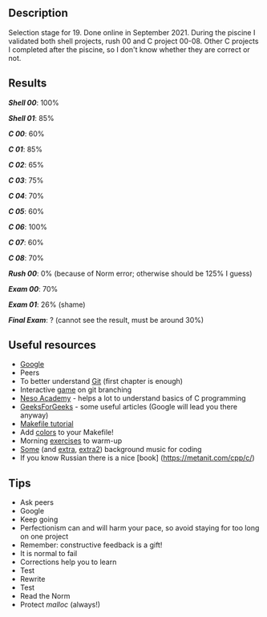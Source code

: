 ## **Description** 
Selection stage for 19. Done online in September 2021. During the piscine I validated both shell projects, rush 00 and C project 00-08. Other C projects I completed after the piscine, so I don't know whether they are correct or not.  

## **Results**
**_Shell 00_**: 100%

**_Shell 01_**: 85%

**_C 00_**: 60%

**_C 01_**: 85%

**_C 02_**: 65%

**_C 03_**:	75%

**_C 04_**: 70%

**_C 05_**: 60%

**_C 06_**: 100%

**_C 07_**:	60%

**_C 08_**:	70%

**_Rush 00_**: 0% (because of Norm error; otherwise should be 125% I guess)

**_Exam 00_**: 70%

**_Exam 01_**: 26% (shame)

**_Final Exam_**: ? (cannot see the result, must be around 30%)

## **Useful resources**
* [Google](https://youtu.be/dQw4w9WgXcQ)
* Peers
* To better understand [Git](https://git-scm.com/book/en/v2) (first chapter is enough)
* Interactive [game](https://learngitbranching.js.org/?locale=en_US) on git branching
* [Neso Academy](https://youtu.be/4OGMB4Fhh50) - helps a lot to understand basics of C programming
* [GeeksForGeeks](https://www.geeksforgeeks.org/) - some useful articles (Google will lead you there anyway)
* [Makefile tutorial](https://makefiletutorial.com/)
* Add [colors](https://gist.github.com/vratiu/9780109) to your Makefile! 
* Morning [exercises](https://youtu.be/ECxYJcnvyMw) to warm-up
* [Some](https://youtu.be/5qap5aO4i9A) (and [extra](https://youtu.be/KyHl1YQH7xI), [extra2](https://www.youtube.com/channel/UCXgxNzAgZ1GExhTW4X1mUrg)) background music for coding
* If you know Russian there is a nice [book] (https://metanit.com/cpp/c/)

## **Tips**
* Ask peers
* Google
* Keep going
* Perfectionism can and will harm your pace, so avoid staying for too long on one project 
* Remember: constructive feedback is a gift!
* It is normal to fail
* Corrections help you to learn
* Test
* Rewrite
* Test
* Read the Norm
* Protect _malloc_ (always!)
